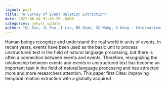 ```yaml
--- 
layout: post 
title: "A Survey of Event Relation Extraction" 
date: 2022-06-04 01:43:25 -0400 
categories: jekyll update 
author: "QL Xie, JL Pan, T Liu, BB Qian, XC Wang, X Wang - International Conference on , 2022" 
--- 
```

Human beings recognize and understand the real world in units of events. In recent years, events have been used as the basic unit to process unstructured text in the field of natural language processing, but there is often a connection between events and events. Therefore, recognizing the relationship between events and events in unstructured text has become an important task in the field of natural language processing and has attracted more and more researchers attention. This paper first Cites: Improving temporal relation extraction with a globally acquired